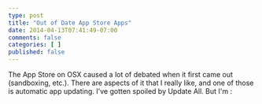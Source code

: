 ```yaml
---
type: post
title: "Out of Date App Store Apps"
date: 2014-04-13T07:41:49-07:00
comments: false
categories: [ ]
published: false
---
```


The App Store on OSX caused a lot of debated when it first came out (sandboxing, etc.). There
are aspects of it that I really like, and one of those is automatic app updating. I've gotten
spoiled by Update All. But I'm :
